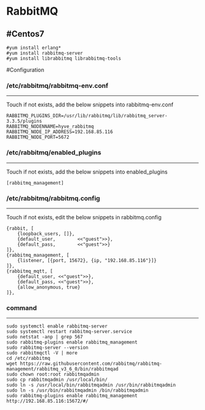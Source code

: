 RabbitMQ
==========

#Centos7
--------
```
#yum install erlang*
#yum install rabbitmq-server
#yum install librabbitmq librabbitmq-tools
```

#Configuration

### /etc/rabbitmq/rabbitmq-env.conf
--------
Touch if not exists, add the below snippets into rabbitmq-env.conf
```
RABBITMQ_PLUGINS_DIR=/usr/lib/rabbitmq/lib/rabbitmq_server-3.3.5/plugins
RABBITMQ_NODENNAME=hyve_rabbitmq
RABBITMQ_NODE_IP_ADDRESS=192.168.85.116
RABBITMQ_NODE_PORT=5672
```

### /etc/rabbitmq/enabled_plugins
--------
Touch if not exists, add the below snippets into enabled_plugins
```
[rabbitmq_management]
```

### /etc/rabbitmq/rabbitmq.config
--------
Touch if not exists, edit the below snippets in rabbitmq.config
```
{rabbit, [
    {loopback_users, []},
    {default_user,        <<"guest">>},
    {default_pass,        <<"guest">>}
]},
{rabbitmq_management, [
    {listener, [{port, 15672}, {ip, "192.168.85.116"}]}
]},
{rabbitmq_mqtt, [
    {default_user, <<"guest">>},
    {default_pass, <<"guest">>},
    {allow_anonymous, true}
]},
```

### command
--------
```
sudo systemctl enable rabbitmq-server
sudo systemctl restart rabbitmq-server.service
sudo netstat -anp | grep 567
sudo rabbitmq-plugins enable rabbitmq_management
sudo rabbitmq-server --version
sudo rabbitmqctl -V | more
cd /etc/rabbitmq
wget https://raw.githubusercontent.com/rabbitmq/rabbitmq-management/rabbitmq_v3_6_0/bin/rabbitmqad
sudo chown root:root rabbitmqadmin
sudo cp rabbitmqadmin /usr/local/bin/
sudo ln -s /usr/local/bin/rabbitmqadmin /usr/bin/rabbitmqadmin
sudo ln -s /usr/bin/rabbitmqadmin /bin/rabbitmqadmin
sudo rabbitmq-plugins enable rabbitmq_management
http://192.168.85.116:15672/#/
```
